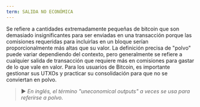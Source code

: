 ```yaml
---
term: SALIDA NO ECONÓMICA
---
```


Se refiere a cantidades extremadamente pequeñas de bitcoin que son demasiado insignificantes para ser enviadas en una transacción porque las comisiones requeridas para incluirlas en un bloque serían proporcionalmente más altas que su valor. La definición precisa de "polvo" puede variar dependiendo del contexto, pero generalmente se refiere a cualquier salida de transacción que requiere más en comisiones para gastar de lo que vale en valor. Para los usuarios de Bitcoin, es importante gestionar sus UTXOs y practicar su consolidación para que no se conviertan en polvo.

> ► *En inglés, el término "uneconomical outputs" a veces se usa para referirse a polvo.*
